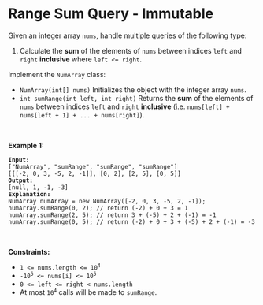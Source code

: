 <!-- markdownlint-disable -->

# Range Sum Query - Immutable

<p>Given an integer array <code>nums</code>, handle multiple queries of the following type:</p>
<ol>
    <li> Calculate the <strong>sum</strong> of the elements of <code>nums</code> between indices <code>left</code> and <code>right</code> <strong>inclusive</strong> where <code>left <= right</code>.
</ol>
<p>Implement the <code>NumArray</code> class:
<ul>
    <li><code>NumArray(int[] nums)</code> Initializes the object with the integer array <code>nums</code>.
    <li><code>int sumRange(int left, int right)</code> Returns the <strong>sum</strong> of the elements of <code>nums</code> between indices <code>left</code> and <code>right</code> <strong>inclusive</strong> (i.e. <code>nums[left] + nums[left + 1] + ... + nums[right]</code>).
</ul>
<br>

**Example 1:**

<pre><code><strong>Input:</strong>
["NumArray", "sumRange", "sumRange", "sumRange"]
[[[-2, 0, 3, -5, 2, -1]], [0, 2], [2, 5], [0, 5]]
<strong>Output:</strong>
[null, 1, -1, -3]
<strong>Explanation:</strong>
NumArray numArray = new NumArray([-2, 0, 3, -5, 2, -1]);
numArray.sumRange(0, 2); // return (-2) + 0 + 3 = 1
numArray.sumRange(2, 5); // return 3 + (-5) + 2 + (-1) = -1
numArray.sumRange(0, 5); // return (-2) + 0 + 3 + (-5) + 2 + (-1) = -3</code></pre>
<br>

**Constraints:**

<ul>
    <li><code>1 <= nums.length <= 10<sup>4</sup></code></li>
    <li><code>-10<sup>5</sup> <= nums[i] <= 10<sup>5</sup></code></li>    
    <li><code>0 <= left <= right < nums.length</code></li>
    <li>At most <code>10<sup>4</sup></code> calls will be made to <code>sumRange</code>.</li>    
</ul>
